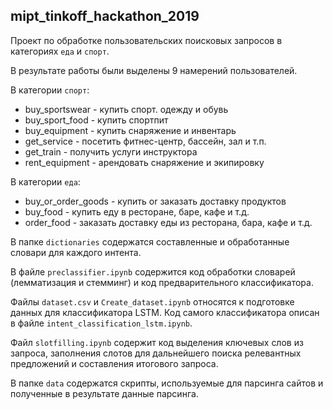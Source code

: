## mipt_tinkoff_hackathon_2019

Проект по обработке пользовательских поисковых запросов в категориях `еда` и `спорт`.

В результате работы были выделены 9 намерений пользователей.

В категории `спорт`:
* buy_sportswear - купить спорт. одежду и обувь
* buy_sport_food - купить спортпит
* buy_equipment - купить снаряжение и инвентарь
* get_service - посетить фитнес-центр, бассейн, зал и т.п.
* get_train - получить услуги инструктора
* rent_equipment - арендовать снаряжение и экипировку

В категории `еда`:
* buy_or_order_goods - купить or заказать доставку продуктов
* buy_food - купить еду в ресторане, баре, кафе и т.д.
* order_food - заказать доставку еды из ресторана, бара, кафе и т.д.

В папке `dictionaries` содержатся составленные и обработанные словари для каждого интента.

В файле `preclassifier.ipynb` содержится код обработки словарей (лемматизация и стемминг) и код предварительного классификатора.

Файлы `dataset.csv` и `Create_dataset.ipynb` относятся к подготовке данных для классификатора LSTM. Код самого классификатора описан в файле `intent_classification_lstm.ipynb`.

Файл `slotfilling.ipynb` содержит код выделения ключевых слов из запроса, заполнения слотов для дальнейшего поиска релевантных предложений и составления итогового запроса.

В папке `data` содержатся скрипты, используемые для парсинга сайтов и полученные в результате данные парсинга.

